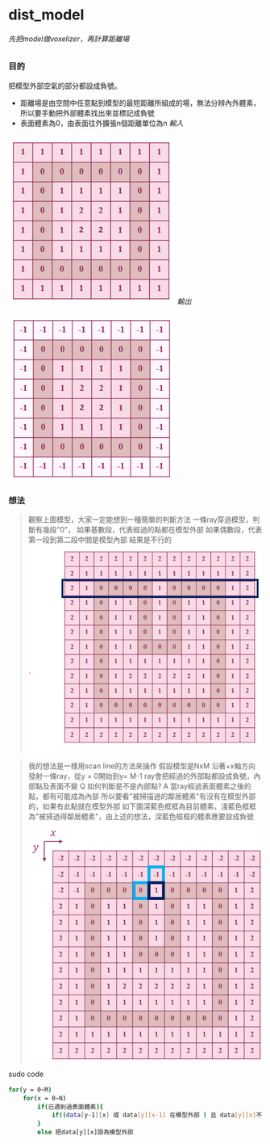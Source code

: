 # dist_model
###### 先把model做voxelizer，再計算距離場 ######
### 目的
把模型外部空氣的部分都設成負號。
- 距離場是由空間中任意點到模型的最短距離所組成的場，無法分辨內外體素，所以要手動把外部體素找出來並標記成負號
- 表面體素為0，由表面往外擴張n個距離單位為n
_輸入_

![](./image/input.png)
_輸出_

![](./image/output.png)

### 想法
> 觀察上圖模型，大家一定能想到一種簡單的判斷方法
> 一條ray穿過模型，判斷有幾段"0"，
> 如果基數段，代表經過的點都在模型外部
> 如果偶數段，代表第一段到第二段中間是模型內部
> 結果是不行的
> ![](./image/idea.png)

> 我的想法是一樣用scan line的方法來操作
> 假設模型是NxM
> 沿著+x軸方向發射一條ray，從y = 0開始到y= M-1
> ray會把經過的外部點都設成負號，內部點及表面不變
> Q 如何判斷是不是內部點?
> A 當ray經過表面體素之後的點，都有可能成為內部
> 所以要看"被掃描過的鄰居體素"有沒有在模型外部的，如果有此點就在模型外部
> 如下圖深藍色框框為目前體素，淺藍色框框為"被掃過得鄰居體素"，由上述的想法，深藍色框框的體素應要設成負號
> ![](./image/myidea1.png)

sudo code
```sh
for(y = 0~M)
	for(x = 0~N)
		if(已遇到過表面體素){
			if((data[y-1][x] 或 data[y][x-1] 在模型外部 ) 且 data[y][x]不是表面體素) 把data[y][x]設為模型外部
		}	
		else 把data[y][x]設為模型外部
```

